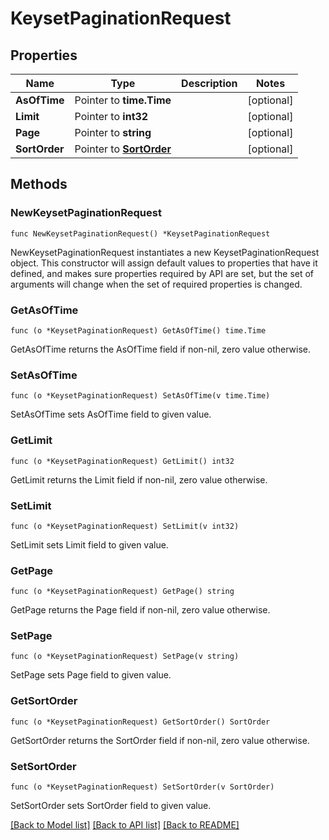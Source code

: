 # KeysetPaginationRequest

## Properties

Name | Type | Description | Notes
------------ | ------------- | ------------- | -------------
**AsOfTime** | Pointer to **time.Time** |  | [optional] 
**Limit** | Pointer to **int32** |  | [optional] 
**Page** | Pointer to **string** |  | [optional] 
**SortOrder** | Pointer to [**SortOrder**](SortOrder.md) |  | [optional] 

## Methods

### NewKeysetPaginationRequest

`func NewKeysetPaginationRequest() *KeysetPaginationRequest`

NewKeysetPaginationRequest instantiates a new KeysetPaginationRequest object.
This constructor will assign default values to properties that have it defined,
and makes sure properties required by API are set, but the set of arguments
will change when the set of required properties is changed.

### GetAsOfTime

`func (o *KeysetPaginationRequest) GetAsOfTime() time.Time`

GetAsOfTime returns the AsOfTime field if non-nil, zero value otherwise.

### SetAsOfTime

`func (o *KeysetPaginationRequest) SetAsOfTime(v time.Time)`

SetAsOfTime sets AsOfTime field to given value.

### GetLimit

`func (o *KeysetPaginationRequest) GetLimit() int32`

GetLimit returns the Limit field if non-nil, zero value otherwise.

### SetLimit

`func (o *KeysetPaginationRequest) SetLimit(v int32)`

SetLimit sets Limit field to given value.

### GetPage

`func (o *KeysetPaginationRequest) GetPage() string`

GetPage returns the Page field if non-nil, zero value otherwise.

### SetPage

`func (o *KeysetPaginationRequest) SetPage(v string)`

SetPage sets Page field to given value.

### GetSortOrder

`func (o *KeysetPaginationRequest) GetSortOrder() SortOrder`

GetSortOrder returns the SortOrder field if non-nil, zero value otherwise.

### SetSortOrder

`func (o *KeysetPaginationRequest) SetSortOrder(v SortOrder)`

SetSortOrder sets SortOrder field to given value.


[[Back to Model list]](../README.md#documentation-for-models) [[Back to API list]](../README.md#documentation-for-api-endpoints) [[Back to README]](../README.md)



